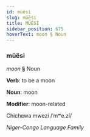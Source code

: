 ```yaml
---
id: müësi
slug: müësi
title: MÜËSİ
sidebar_position: 675
hoverText: moon § Noun
---
```


### müësi

*moon* **§** Noun

**Verb**: to be a moon

**Noun**: moon

**Modifier**: moon-related

Chichewa mwezi /ˈmʷe.zí/

*Niger-Congo Language Family*